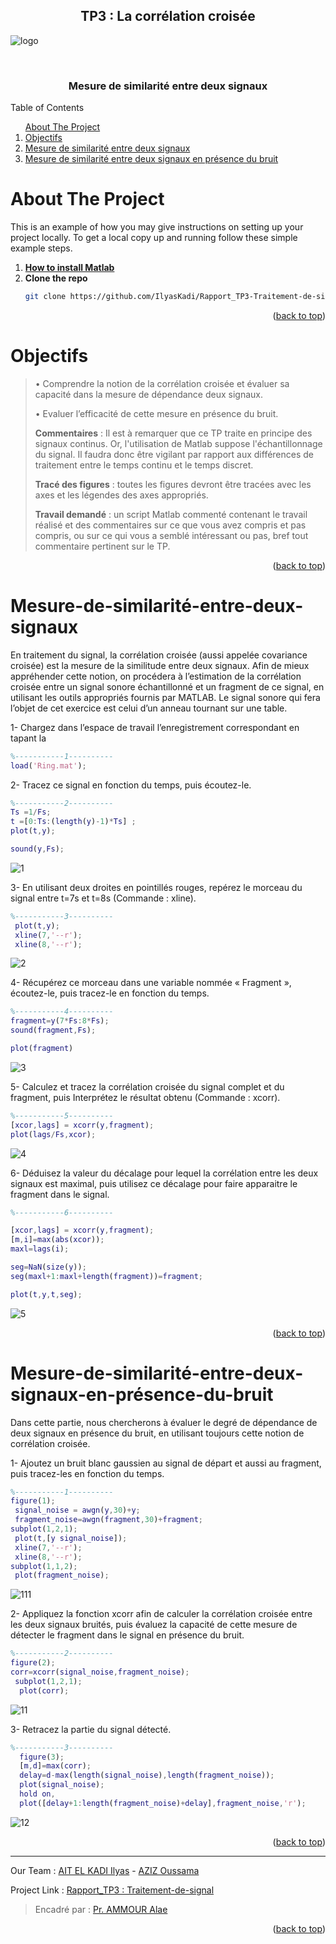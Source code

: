 <div id="top"></div>


<!-- PROJECT LOGO -->
<div align="center">
  <h2 align="center">TP3 : La corrélation croisée</h2>
</div>

![logo](https://user-images.githubusercontent.com/80456274/151718182-54d53cc9-69bb-4710-af0e-f2fda10c0743.jpg)

<br />
<div align="center">
  <h3 align="center">Mesure de similarité entre deux signaux</h3>
</div>


<!-- TABLE OF CONTENTS -->

  <summary>Table of Contents</summary>
  <ol>      
      <a href="#about-the-project">About The Project</a>         
      <li><a href="#Objectifs">Objectifs</a></li>
      <li><a href="#Mesure-de-similarité-entre-deux-signaux">Mesure de similarité entre deux signaux</a></li> 
      <li><a href="#Mesure-de-similarité-entre-deux-signaux-en-présence-du-bruit">Mesure de similarité entre deux signaux en présence du bruit</a></li> 
  </ol>

 

<!-- ABOUT THE PROJECT -->
# About The Project
This is an example of how you may give instructions on setting up your project locally.
To get a local copy up and running follow these simple example steps.

1. [**How to install Matlab**](https://csuf.screenstepslive.com/s/12867/m/48670/l/1263150-matlab-download-installation-for-windows-students)
2. **Clone the repo**
   ```sh
   git clone https://github.com/IlyasKadi/Rapport_TP3-Traitement-de-signal.git
   ```
 
<p align="right">(<a href="#top">back to top</a>)</p>


<!-- Overview -->
# Objectifs

> • Comprendre la notion de la corrélation croisée et évaluer sa capacité dans la
> mesure de dépendance deux signaux.
> 
> • Evaluer l’efficacité de cette mesure en présence du bruit.
> 
> **Commentaires** : Il est à remarquer que ce TP traite en principe des signaux continus.
> Or, l'utilisation de Matlab suppose l'échantillonnage du signal. Il faudra donc être
> vigilant par rapport aux différences de traitement entre le temps continu et le temps
> discret.
> 
> **Tracé des figures** : toutes les figures devront être tracées avec les axes et les
> légendes des axes appropriés.
> 
> **Travail demandé** : un script Matlab commenté contenant le travail réalisé et des
> commentaires sur ce que vous avez compris et pas compris, ou sur ce qui vous a
> semblé intéressant ou pas, bref tout commentaire pertinent sur le TP.


<p align="right">(<a href="#top">back to top</a>)</p>



# Mesure-de-similarité-entre-deux-signaux
En traitement du signal, la corrélation croisée (aussi appelée covariance croisée) est
la mesure de la similitude entre deux signaux. Afin de mieux appréhender cette notion,
on procédera à l’estimation de la corrélation croisée entre un signal sonore
échantillonné et un fragment de ce signal, en utilisant les outils appropriés fournis par
MATLAB. Le signal sonore qui fera l’objet de cet exercice est celui d’un anneau
tournant sur une table.

1- Chargez dans l’espace de travail l’enregistrement correspondant en tapant la

```matlab
%-----------1----------
load('Ring.mat');

```

2- Tracez ce signal en fonction du temps, puis écoutez-le.

```matlab
%-----------2----------
Ts =1/Fs;
t =[0:Ts:(length(y)-1)*Ts] ;
plot(t,y);

sound(y,Fs);

```
![1](https://user-images.githubusercontent.com/80456274/152686487-01aca24a-931b-4f70-86a3-5906bfe63eec.jpg)


3- En utilisant deux droites en pointillés rouges, repérez le morceau du signal entre
t=7s et t=8s (Commande : xline).

```matlab
%-----------3----------
 plot(t,y);
 xline(7,'--r');
 xline(8,'--r');

```

![2](https://user-images.githubusercontent.com/80456274/152686495-21947afe-94fb-4925-bfa4-79edf2c8dd02.jpg)


4- Récupérez ce morceau dans une variable nommée « Fragment », écoutez-le, puis
tracez-le en fonction du temps.

```matlab
%-----------4----------
fragment=y(7*Fs:8*Fs);
sound(fragment,Fs);

plot(fragment)

```

![3](https://user-images.githubusercontent.com/80456274/152686510-77b09f2e-a5a5-4cc1-ac08-e1e9e7a8d195.jpg)


5- Calculez et tracez la corrélation croisée du signal complet et du fragment, puis
Interprétez le résultat obtenu (Commande : xcorr).

```matlab
%-----------5----------
[xcor,lags] = xcorr(y,fragment);
plot(lags/Fs,xcor);

```

![4](https://user-images.githubusercontent.com/80456274/152686515-83a1592f-7e5a-4e5a-80ad-dff256c80189.jpg)


6- Déduisez la valeur du décalage pour lequel la corrélation entre les deux signaux est
maximal, puis utilisez ce décalage pour faire apparaitre le fragment dans le signal.

```matlab
%-----------6----------

[xcor,lags] = xcorr(y,fragment);
[m,i]=max(abs(xcor));
maxl=lags(i);

seg=NaN(size(y));
seg(maxl+1:maxl+length(fragment))=fragment;

plot(t,y,t,seg);

```

![5](https://user-images.githubusercontent.com/80456274/152686520-dbefbeed-6fb3-4b4f-8ecf-b78045a24585.jpg)


<p align="right">(<a href="#top">back to top</a>)</p>


# Mesure-de-similarité-entre-deux-signaux-en-présence-du-bruit
Dans cette partie, nous chercherons à évaluer le degré de dépendance de deux
signaux en présence du bruit, en utilisant toujours cette notion de corrélation croisée.

1- Ajoutez un bruit blanc gaussien au signal de départ et aussi au fragment, puis
tracez-les en fonction du temps.

```matlab
%-----------1----------
figure(1);
 signal_noise = awgn(y,30)+y;
 fragment_noise=awgn(fragment,30)+fragment;
subplot(1,2,1);
 plot(t,[y signal_noise]);
 xline(7,'--r');
 xline(8,'--r');
subplot(1,1,2);
 plot(fragment_noise);

```
![111](https://user-images.githubusercontent.com/80456274/152687467-f3f4f9c6-2c1e-429c-831b-515e725ac90b.jpg)


2- Appliquez la fonction xcorr afin de calculer la corrélation croisée entre les deux
signaux bruités, puis évaluez la capacité de cette mesure de détecter le fragment dans
le signal en présence du bruit.

```matlab
%-----------2----------
figure(2);
corr=xcorr(signal_noise,fragment_noise);
 subplot(1,2,1);
  plot(corr);

```

![11](https://user-images.githubusercontent.com/80456274/152687555-bf67baf1-0022-4e00-b918-fd6a4bd6e39a.jpg)


3- Retracez la partie du signal détecté. 

```matlab
%-----------3----------
  figure(3);
  [m,d]=max(corr);     
  delay=d-max(length(signal_noise),length(fragment_noise));  
  plot(signal_noise);
  hold on,
  plot([delay+1:length(fragment_noise)+delay],fragment_noise,'r');

```

![12](https://user-images.githubusercontent.com/80456274/152687337-85e375be-f976-4a22-9126-e372f01bc146.jpg)




<p align="right">(<a href="#top">back to top</a>)</p>



 
-------------------------------------------------------------------------------------------------------------------------------------------------------------------
 Our Team     : [AIT EL KADI Ilyas](https://github.com/IlyasKadi) - [AZIZ Oussama](https://github.com/ATAMAN0)  
 
   Project Link : [Rapport_TP3 : Traitement-de-signal](https://github.com/IlyasKadi/Rapport_TP3-Traitement-de-signal)   
 
  > Encadré par  : [Pr. AMMOUR Alae](https://ma.linkedin.com/in/alae-ammour-583678b2)  
                                                                                             
<p align="right">(<a href="#top">back to top</a>)</p>
